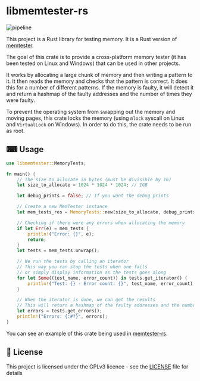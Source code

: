 # libmemtester-rs

![pipeline](https://github.com/aeyno/libmemtester-rs/actions/workflows/rust.yml/badge.svg)

This project is a Rust library for testing memory. It is a Rust version of [memtester](https://pyropus.ca./software/memtester/).

The goal of this crate is to provide a cross-platform memory tester (it has been tested on Linux and Windows) that can be used in other projects.

It works by allocating a large chunk of memory and then writing a pattern to it. It then reads the memory and checks that the pattern is correct. It does this for a number of different patterns. If the memory is faulty, it will detect it and return a hashmap of the faulty addresses and the number of times they were faulty.

To prevent the operating system from swapping out the memory and moving pages, this crate locks the memory (using `mlock` syscall on Linux and `VirtualLock` on Windows).
In order to do this, the crate needs to be run as root.

## ⌨ Usage

```rust
use libmemtester::MemoryTests;

fn main() {
    // The size to allocate in bytes (must be divisible by 16)
    let size_to_allocate = 1024 * 1024 * 1024; // 1GB

    let debug_prints = false; // If you want the debug prints

    // Create a new MemTester instance
    let mem_tests_res = MemoryTests::new(size_to_allocate, debug_prints);

    // Checking if there were any errors when allocating the memory
    if let Err(e) = mem_tests {
        println!("Error: {}", e);
        return;
    }
    let tests = mem_tests.unwrap();

    // We run the tests by calling an iterator
    // This way you can stop the tests when one fails
    // or simply display information as the tests goes along
    for let Some((test_name, error_count)) in tests.get_iterator() {
        println!("Test: {} - Error count: {}", test_name, error_count);
    }

    // When the iterator is done, we can get the results
    // This will return a hashmap of the faulty addresses and the number of times they were faulty
    let errors = tests.get_errors();
    println!("Errors: {:#?}", errors);
}
```

You can see an example of this crate being used in [memtester-rs](https://github.com/aeyno/memtester-rs).

## 📃 License

This project is licensed under the GPLv3 licence - see the [LICENSE](LICENSE) file for details
